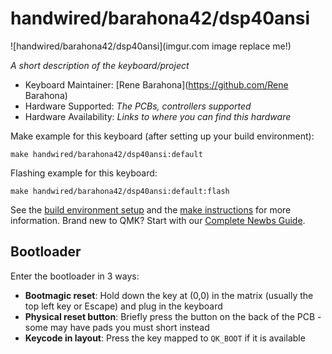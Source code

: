 # handwired/barahona42/dsp40ansi

![handwired/barahona42/dsp40ansi](imgur.com image replace me!)

*A short description of the keyboard/project*

* Keyboard Maintainer: [Rene Barahona](https://github.com/Rene Barahona)
* Hardware Supported: *The PCBs, controllers supported*
* Hardware Availability: *Links to where you can find this hardware*

Make example for this keyboard (after setting up your build environment):

    make handwired/barahona42/dsp40ansi:default

Flashing example for this keyboard:

    make handwired/barahona42/dsp40ansi:default:flash

See the [build environment setup](https://docs.qmk.fm/#/getting_started_build_tools) and the [make instructions](https://docs.qmk.fm/#/getting_started_make_guide) for more information. Brand new to QMK? Start with our [Complete Newbs Guide](https://docs.qmk.fm/#/newbs).

## Bootloader

Enter the bootloader in 3 ways:

* **Bootmagic reset**: Hold down the key at (0,0) in the matrix (usually the top left key or Escape) and plug in the keyboard
* **Physical reset button**: Briefly press the button on the back of the PCB - some may have pads you must short instead
* **Keycode in layout**: Press the key mapped to `QK_BOOT` if it is available

